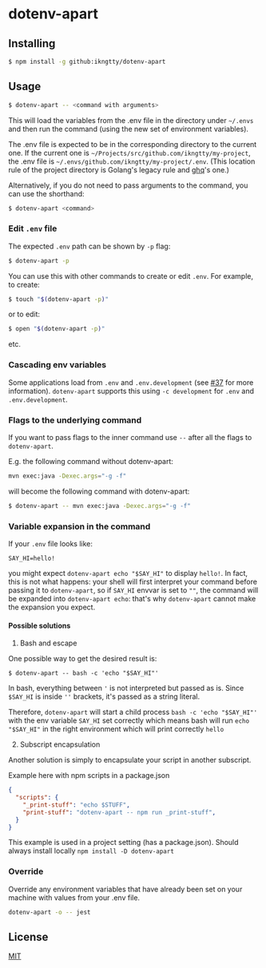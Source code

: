 # dotenv-apart

## Installing

```bash
$ npm install -g github:ikngtty/dotenv-apart
```

## Usage

```bash
$ dotenv-apart -- <command with arguments>
```

This will load the variables from the .env file in the directory under `~/.envs` and then run the command (using the new set of environment variables).

The .env file is expected to be in the corresponding directory to the current one.
If the current one is `~/Projects/src/github.com/ikngtty/my-project`, the .env file is `~/.envs/github.com/ikngtty/my-project/.env`.
(This location rule of the project directory is Golang's legacy rule and [ghq](https://github.com/x-motemen/ghq)'s one.)

Alternatively, if you do not need to pass arguments to the command, you can use the shorthand:

```bash
$ dotenv-apart <command>
```

### Edit `.env` file
The expected `.env` path can be shown by `-p` flag:

```bash
$ dotenv-apart -p
```

You can use this with other commands to create or edit `.env`.
For example, to create:

```bash
$ touch "$(dotenv-apart -p)"
```

or to edit:

```bash
$ open "$(dotenv-apart -p)"
```

etc.

### Cascading env variables
Some applications load from `.env` and `.env.development`
(see [#37](https://github.com/entropitor/dotenv-cli/issues/37) for more information).
`dotenv-apart` supports this using `-c development` for `.env` and `.env.development`.

### Flags to the underlying command
If you want to pass flags to the inner command use `--` after all the flags to `dotenv-apart`.

E.g. the following command without dotenv-apart:
```bash
mvn exec:java -Dexec.args="-g -f"
```

will become the following command with dotenv-apart:
```bash
$ dotenv-apart -- mvn exec:java -Dexec.args="-g -f"
```

### Variable expansion in the command

If your `.env` file looks like:

```
SAY_HI=hello!
```

you might expect `dotenv-apart echo "$SAY_HI"` to display `hello!`. In fact, this is not what happens: your shell will first interpret your command before passing it to `dotenv-apart`, so if `SAY_HI` envvar is set to `""`, the command will be expanded into `dotenv-apart echo`: that's why `dotenv-apart` cannot make the expansion you expect.

#### Possible solutions

1. Bash and escape

One possible way to get the desired result is:

```
$ dotenv-apart -- bash -c 'echo "$SAY_HI"'
```

In bash, everything between `'` is not interpreted but passed as is. Since `$SAY_HI` is inside `''` brackets, it's passed as a string literal.

Therefore, `dotenv-apart` will start a child process `bash -c 'echo "$SAY_HI"'` with the env variable `SAY_HI` set correctly which means bash will run `echo "$SAY_HI"` in the right environment which will print correctly `hello`

2. Subscript encapsulation

Another solution is simply to encapsulate your script in another subscript.

Example here with npm scripts in a package.json

```json
{
  "scripts": {
    "_print-stuff": "echo $STUFF",
    "print-stuff": "dotenv-apart -- npm run _print-stuff",
  }
}
```

This example is used in a project setting (has a package.json).  Should always install locally `npm install -D dotenv-apart`

### Override

Override any environment variables that have already been set on your machine with values from your .env file.

```bash
dotenv-apart -o -- jest
```

## License

[MIT](https://en.wikipedia.org/wiki/MIT_License)
